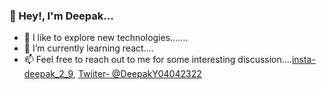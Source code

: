 ### 👋 Hey!, I'm  Deepak...

- 👀 I like to explore new technologies.......
- 🌱 I’m currently learning react....
- 📫 Feel free to reach out to me for some interesting discussion....[insta- deepak_2_9](http://www.instagram.com), [Twiiter- @DeepakY04042322](https://twitter.com/home)

